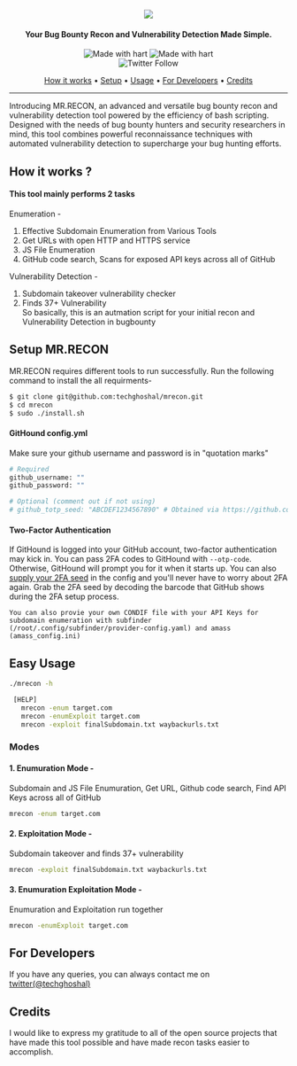<h1 align="center">
  <br>
  <a href="https://www.youtube.com/@techghoshal"><img src="https://github-production-user-asset-6210df.s3.amazonaws.com/85815644/238946831-ee038dec-c7e7-4b03-afd1-3bd822cedbeb.png"></a>
<h4 align="center">Your Bug Bounty Recon and Vulnerability Detection Made Simple.</h4>

<p align="center">
<a><img title="Made with hart" src="https://img.shields.io/badge/Made%20with-%E2%9D%A4-red"></a>
<a><img title="Made with hart" src="https://img.shields.io/badge/release-v0.0.1-blue"></a>
<br>
<img alt="Twitter Follow" src="https://img.shields.io/twitter/follow/techghoshal?style=social">
</p>


<p align="center">
  <a href="#how-it-works-">How it works</a> •
  <a href="#Setup-mrrecon">Setup</a> •
  <a href="#easy-usage">Usage</a> •
  <a href="#for-developers">For Developers</a> •
  <a href="#credits">Credits</a> 
</p>
  
 ---

Introducing MR.RECON, an advanced and versatile bug bounty recon and vulnerability detection tool powered by the efficiency of bash scripting. Designed with the needs of bug bounty hunters and security researchers in mind, this tool combines powerful reconnaissance techniques with automated vulnerability detection to supercharge your bug hunting efforts.
  
  
  
## How it works ?
#### This tool mainly performs 2 tasks
Enumeration - 
1. Effective Subdomain Enumeration from Various Tools
2. Get URLs with open HTTP and HTTPS service
3. JS File Enumeration
4. GitHub code search, Scans for exposed API keys across all of GitHub

Vulnerability Detection - 
1. Subdomain takeover vulnerability checker
2. Finds 37+ Vulnerability<br>
So basically, this is an autmation script for your initial recon and Vulnerability Detection in bugbounty

  
## Setup MR.RECON

MR.RECON requires different tools to run successfully. Run the following command to install the all requirments-

```bash
$ git clone git@github.com:techghoshal/mrecon.git
$ cd mrecon
$ sudo ./install.sh
```

#### GitHound config.yml
Make sure your github username and password is in "quotation marks" 
```bash
# Required
github_username: ""
github_password: ""

# Optional (comment out if not using)
# github_totp_seed: "ABCDEF1234567890" # Obtained via https://github.com/settings/security
```

#### Two-Factor Authentication

If GitHound is logged into your GitHub account, two-factor authentication may kick in. You can pass 2FA codes to GitHound with `--otp-code`. Otherwise, GitHound will prompt you for it when it starts up. You can also [supply your 2FA seed](https://github.com/tillson/git-hound/pull/24) in the config and you'll never have to worry about 2FA again. Grab the 2FA seed by decoding the barcode that GitHub shows during the 2FA setup process.
  
`You can also provie your own CONDIF file with your API Keys for subdomain enumeration with subfinder (/root/.config/subfinder/provider-config.yaml) and amass (amass_config.ini)`
  
 ## Easy Usage

```bash
./mrecon -h
```
```bash
 [HELP]
   mrecon -enum target.com
   mrecon -enumExploit target.com
   mrecon -exploit finalSubdomain.txt waybackurls.txt
  ```

  
### Modes
#### 1. Enumuration Mode - 
Subdomain and JS File Enumuration, Get URL, Github code search, Find API Keys across all of GitHub
```bash
mrecon -enum target.com
```

#### 2. Exploitation Mode - 
Subdomain takeover and finds 37+ vulnerability
```bash
mrecon -exploit finalSubdomain.txt waybackurls.txt
```
#### 3. Enumuration Exploitation Mode - 
Enumuration and Exploitation run together
```bash
mrecon -enumExploit target.com
```

## For Developers
If you have any queries, you can always contact me on <a href="https://twitter.com/techghoshal">twitter(@techghoshal)</a>
  

## Credits
I would like to express my gratitude to all of the open source projects that have made this tool possible and have made recon tasks easier to accomplish.
  

  
  

